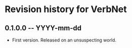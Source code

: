 # Revision history for VerbNet

## 0.1.0.0  -- YYYY-mm-dd

* First version. Released on an unsuspecting world.
